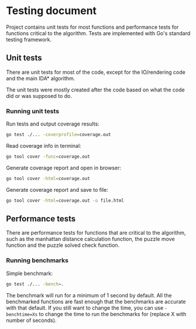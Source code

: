 # Testing document
Project contains unit tests for most functions and performance tests for
functions critical to the algorithm. Tests are implemented with Go's standard
testing framework.

## Unit tests
There are unit tests for most of the code, except for the IO/rendering code and
the main IDA* algorithm.

The unit tests were mostly created after the code based on what the code did or
was supposed to do.

### Running unit tests
Run tests and output coverage results:
```bash
go test ./... -coverprofile=coverage.out
```

Read coverage info in terminal:
```bash
go tool cover -func=coverage.out
```

Generate coverage report and open in browser:
```bash
go tool cover -html=coverage.out
```

Generate coverage report and save to file:
```bash
go tool cover -html=coverage.out -o file.html
```

## Performance tests
There are performance tests for functions that are critical to the algorithm,
such as the manhattan distance calculation function, the puzzle move function
and the puzzle solved check function.

### Running benchmarks
Simple benchmark:
```bash
go test ./... -bench=.
```

The benchmark will run for a minimum of 1 second by default. All the benchmarked
functions are fast enough that the benchmarks are accurate with that default.
If you still want to change the time, you can use `-benchtime=Xs` to change the
time to run the benchmarks for (replace X with number of seconds).

